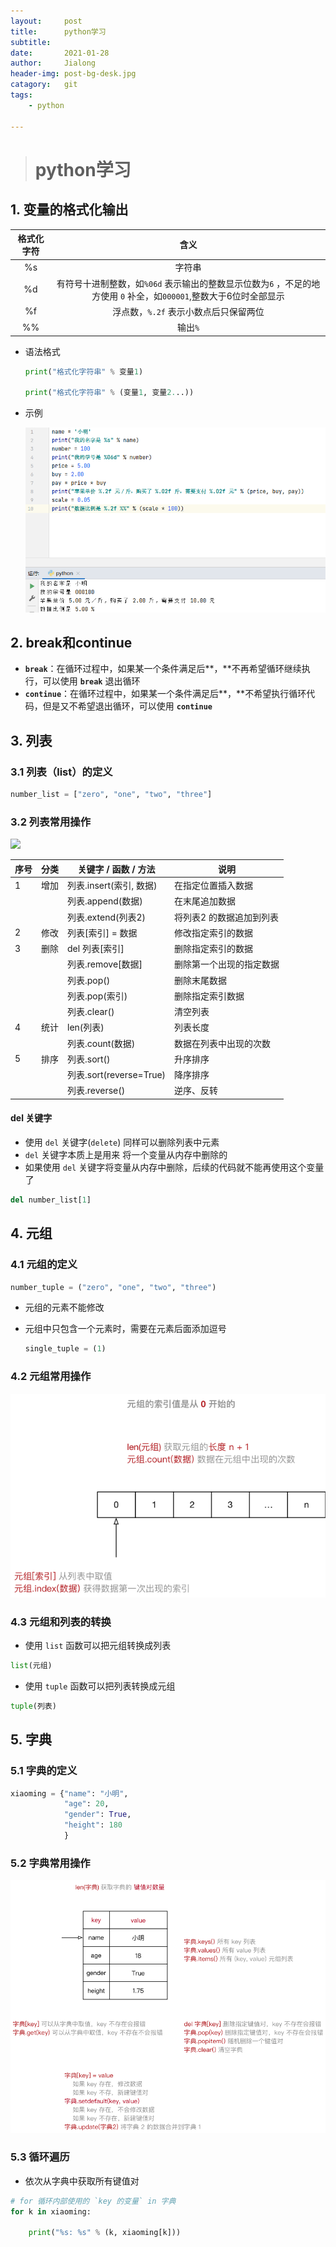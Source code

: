 ```yaml
---
layout:     post
title:      python学习
subtitle:   
date:       2021-01-28
author:     Jialong
header-img: post-bg-desk.jpg
catagory: 	git
tags:
    - python

---
```


> # python学习

## 1. 变量的格式化输出

| 格式化字符 |                             含义                             |
| :--------: | :----------------------------------------------------------: |
|     %s     |                            字符串                            |
|     %d     | 有符号十进制整数，如`%06d` 表示输出的整数显示位数为`6` ，不足的地方使用 `0` 补全，如`000001`,整数大于6位时全部显示 |
|     %f     |            浮点数，`%.2f` 表示小数点后只保留两位             |
|     %%     |                           输出`%`                            |

- 语法格式

  ```python
  print("格式化字符串" % 变量1)
  
  print("格式化字符串" % (变量1, 变量2...))
  ```

- 示例

  ![](https://raw.githubusercontent.com/Jialong-c/images/master/Blog/python学习/1.变量的格式化输出/变量的格式化输出.png)



## 2. break和continue

- **`break`**：在循环过程中，如果某一个条件满足后**，**不再希望循环继续执行，可以使用 **`break`** 退出循环
- **`continue`**：在循环过程中，如果某一个条件满足后**，**不希望执行循环代码，但是又不希望退出循环，可以使用 **`continue`**



## 3.  列表

### 3.1 列表（list）的定义

   ```python
   number_list = ["zero", "one", "two", "three"]
   ```

### 3.2 列表常用操作

![](https://raw.githubusercontent.com/Jialong-c/images/master/BlogBlog/python学习/3.列表/列表.png)

| 序号 | 分类 | 关键字 / 函数 / 方法 | 说明 |
| --- | --- | --- | --- |
| 1 | 增加 | 列表.insert(索引, 数据) | 在指定位置插入数据 |
|  |  | 列表.append(数据) | 在末尾追加数据 |
|  |  | 列表.extend(列表2) | 将列表2 的数据追加到列表 |
| 2 | 修改 | 列表[索引] = 数据 | 修改指定索引的数据 |
| 3 | 删除 | del 列表[索引] | 删除指定索引的数据 |
|  |  | 列表.remove[数据] | 删除第一个出现的指定数据 |
|  |  | 列表.pop() | 删除末尾数据 |
|  |  | 列表.pop(索引) | 删除指定索引数据 |
|  |  | 列表.clear() | 清空列表 |
| 4 | 统计 | len(列表) | 列表长度 |
|  |  | 列表.count(数据) | 数据在列表中出现的次数 |
| 5 | 排序 | 列表.sort() | 升序排序 |
|  |  | 列表.sort(reverse=True) | 降序排序 |
|  |  | 列表.reverse() | 逆序、反转 |

#### del 关键字

* 使用 `del` 关键字(`delete`) 同样可以删除列表中元素
* `del` 关键字本质上是用来 将一个变量从内存中删除的
* 如果使用 `del` 关键字将变量从内存中删除，后续的代码就不能再使用这个变量了

```python
del number_list[1]
```



## 4. 元组

### 4.1 元组的定义

```python
number_tuple = ("zero", "one", "two", "three")
```

- 元组的元素不能修改

- 元组中只包含一个元素时，需要在元素后面添加逗号

  ```python
  single_tuple = (1)
  ```

### 4.2 元组常用操作

![](https://raw.githubusercontent.com/Jialong-c/images/master/Blog/python学习/4.元组/元组.png)

### 4.3 元组和列表的转换

* 使用 `list` 函数可以把元组转换成列表

```python
list(元组) 
```

* 使用 `tuple` 函数可以把列表转换成元组

```python
tuple(列表)
```



## 5. 字典

### 5.1 字典的定义

```python
xiaoming = {"name": "小明",
            "age": 20,
            "gender": True,
            "height": 180
            }

```

### 5.2 字典常用操作

![](https://raw.githubusercontent.com/Jialong-c/images/master/Blog/python学习/5.字典/字典.png)

### 5.3 循环遍历

* 依次从字典中获取所有键值对

```python
# for 循环内部使用的 `key 的变量` in 字典
for k in xiaoming:

    print("%s: %s" % (k, xiaoming[k]))
```
